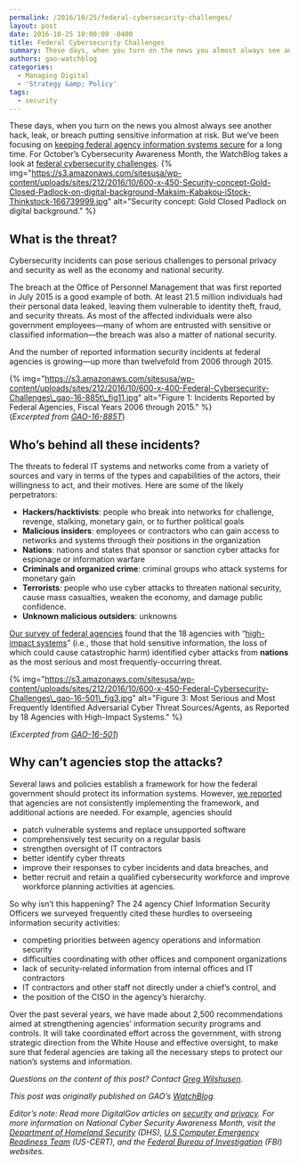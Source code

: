 ```yaml
---
permalink: /2016/10/25/federal-cybersecurity-challenges/
layout: post
date: 2016-10-25 10:00:09 -0400
title: Federal Cybersecurity Challenges
summary: These days, when you turn on the news you almost always see another hack, leak, or breach putting sensitive information at risk. But we&rsquo;ve been focusing on keeping federal agency information systems secure for a long time. For October&rsquo;s Cybersecurity Awareness Month, the WatchBlog takes a look at federal cybersecurity challenges.&nbsp; What is the threat?
authors: gao-watchblog
categories:
  - Managing Digital
  - 'Strategy &amp; Policy'
tags:
  - security
---
```


These days, when you turn on the news you almost always see another hack, leak, or breach putting sensitive information at risk. But we’ve been focusing on <a href="http://www.gao.gov/highrisk/ensuring_the_security_federal_government_information_systems/why_did_study?utm_source=blog&utm_medium=social&utm_campaign=watchblog" target="_blank">keeping federal agency information systems secure</a> for a long time. For October’s Cybersecurity Awareness Month, the WatchBlog takes a look at <a href="http://gao.gov/key_issues/cybersecurity/issue_summary?utm_source=blog&utm_medium=social&utm_campaign=watchblog" target="_blank">federal cybersecurity challenges</a>. <span id="more-4956"></span> {% img="https://s3.amazonaws.com/sitesusa/wp-content/uploads/sites/212/2016/10/600-x-450-Security-concept-Gold-Closed-Padlock-on-digital-background-Maksim-Kabakou-iStock-Thinkstock-166739999.jpg" alt="Security concept: Gold Closed Padlock on digital background." %} 

## What is the threat?

Cybersecurity incidents can pose serious challenges to personal privacy and security as well as the economy and national security.

The breach at the Office of Personnel Management that was first reported in July 2015 is a good example of both. At least 21.5 million individuals had their personal data leaked, leaving them vulnerable to identity theft, fraud, and security threats. As most of the affected individuals were also government employees—many of whom are entrusted with sensitive or classified information—the breach was also a matter of national security.

And the number of reported information security incidents at federal agencies is growing—up more than twelvefold from 2006 through 2015.

{% img="https://s3.amazonaws.com/sitesusa/wp-content/uploads/sites/212/2016/10/600-x-400-Federal-Cybersecurity-Challenges\_gao-16-885t\_fig11.jpg" alt="Figure 1: Incidents Reported by Federal Agencies, Fiscal Years 2006 through 2015." %}<a href="https://gaotest.files.wordpress.com/2016/10/gao-16-885t_fig11.jpg" target="_blank"><br /> </a>(_Excerpted from <a href="http://gao.gov/products/GAO-16-885T?utm_source=blog&utm_medium=social&utm_campaign=watchblog" target="_blank">GAO-16-885T</a>_)

## Who’s behind all these incidents?

The threats to federal IT systems and networks come from a variety of sources and vary in terms of the types and capabilities of the actors, their willingness to act, and their motives. Here are some of the likely perpetrators:

  * **Hackers/hacktivists**: people who break into networks for challenge, revenge, stalking, monetary gain, or to further political goals
  * **Malicious insiders**: employees or contractors who can gain access to networks and systems through their positions in the organization
  * **Nations**: nations and states that sponsor or sanction cyber attacks for espionage or information warfare
  * **Criminals and organized crime**: criminal groups who attack systems for monetary gain
  * **Terrorists**: people who use cyber attacks to threaten national security, cause mass casualties, weaken the economy, and damage public confidence.
  * **Unknown malicious outsiders**: unknowns

<a href="http://gao.gov/products/GAO-16-501?utm_source=blog&utm_medium=social&utm_campaign=watchblog" target="_blank">Our survey of federal agencies</a> found that the 18 agencies with “<a href="https://blog.gao.gov/2016/06/24/securing-the-nations-most-sensitive-information-podcast/" target="_blank">high-impact systems</a>” (i.e., those that hold sensitive information, the loss of which could cause catastrophic harm) identified cyber attacks from **nations** as the most serious and most frequently-occurring threat.

{% img="https://s3.amazonaws.com/sitesusa/wp-content/uploads/sites/212/2016/10/600-x-450-Federal-Cybersecurity-Challenges\_gao-16-501\_fig3.jpg" alt="Figure 3: Most Serious and Most Frequently Identified Adversarial Cyber Threat Sources/Agents, as Reported by 18 Agencies with High-Impact Systems." %}

(_Excerpted from_ <a href="http://www.gao.gov/products/GAO-16-501?utm_source=blog&utm_medium=social&utm_campaign=watchblog" target="_blank"><em>GAO-16-501</em></a>)

## Why can’t agencies stop the attacks?

Several laws and policies establish a framework for how the federal government should protect its information systems. However, <a href="http://gao.gov/products/GAO-16-885T?utm_source=blog&utm_medium=social&utm_campaign=watchblog" target="_blank">we reported</a> that agencies are not consistently implementing the framework, and additional actions are needed. For example, agencies should

  * patch vulnerable systems and replace unsupported software
  * comprehensively test security on a regular basis
  * strengthen oversight of IT contractors
  * better identify cyber threats
  * improve their responses to cyber incidents and data breaches, and
  * better recruit and retain a qualified cybersecurity workforce and improve workforce planning activities at agencies.

So why isn’t this happening? The 24 agency Chief Information Security Officers we surveyed frequently cited these hurdles to overseeing information security activities:

  * competing priorities between agency operations and information security
  * difficulties coordinating with other offices and component organizations
  * lack of security-related information from internal offices and IT contractors
  * IT contractors and other staff not directly under a chief’s control, and
  * the position of the CISO in the agency’s hierarchy.

Over the past several years, we have made about 2,500 recommendations aimed at strengthening agencies’ information security programs and controls. It will take coordinated effort across the government, with strong strategic direction from the White House and effective oversight, to make sure that federal agencies are taking all the necessary steps to protect our nation’s systems and information.

_Questions on the content of this post? Contact [Greg Wilshusen](mailto:wilshuseng@gao.gov)._

_This post was originally published on GAO&#8217;s [WatchBlog](https://blog.gao.gov/)._ 

_Editor&#8217;s note: Read more DigitalGov articles on [security](https://www.WHATEVER/tag/security/) and [privacy](https://www.WHATEVER/tag/privacy/). For more information on National Cyber Security Awareness Month, visit the [Department of Homeland Security](https://www.dhs.gov/national-cyber-security-awareness-month) (DHS), [U.S Computer Emergency Readiness Team](https://www.us-cert.gov/ncas/current-activity/2016/10/25/Week-Four-National-Cyber-Security-Awareness-Month) (US-CERT), and the [Federal Bureau of Investigation](https://www.fbi.gov/news/stories/national-cyber-security-awareness-month-2016) (FBI) websites._